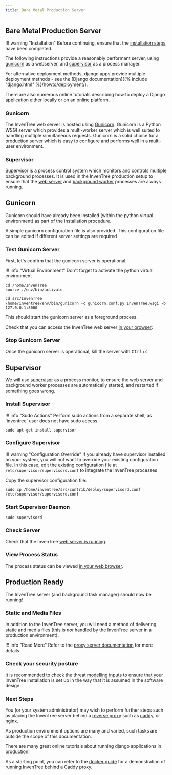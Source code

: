 ```yaml
---
title: Bare Metal Production Server
---
```


## Bare Metal Production Server

!!! warning "Installation"
    Before continuing, ensure that the [installation steps](./install.md) have been completed.

The following instructions provide a reasonably performant server, using [gunicorn](https://gunicorn.org/) as a webserver, and [supervisor](http://supervisord.org/) as a process manager.

For alternative deployment methods, django apps provide multiple deployment methods - see the [Django documentation]({% include "django.html" %}/howto/deployment/).

There are also numerous online tutorials describing how to deploy a Django application either locally or on an online platform.

### Gunicorn

The InvenTree web server is hosted using [Gunicorn](https://gunicorn.org/). Gunicorn is a Python WSGI server which provides a multi-worker server which is well suited to handling multiple simultaneous requests. Gunicorn is a solid choice for a production server which is easy to configure and performs well in a multi-user environment.

### Supervisor

[Supervisor](http://supervisord.org/) is a process control system which monitors and controls multiple background processes. It is used in the InvenTree production setup to ensure that the [web server](./processes.md#web-server) and [background worker](./processes.md#background-worker) processes are always running.

## Gunicorn

Gunicorn should have already been installed (within the python virtual environment) as part of the installation procedure.

A simple gunicorn configuration file is also provided. This configuration file can be edited if different server settings are required

### Test Gunicorn Server

First, let's confirm that the gunicorn server is operational.

!!! info "Virtual Environment"
    Don't forget to activate the python virtual environment

```
cd /home/InvenTree
source ./env/bin/activate

cd src/InvenTree
/home/inventree/env/bin/gunicorn -c gunicorn.conf.py InvenTree.wsgi -b 127.0.0.1:8000
```

This should start the gunicorn server as a foreground process.

Check that you can access the InvenTree web server [in your browser](http://127.0.0.1:8000):

### Stop Gunicorn Server

Once the gunicorn server is operational, kill the server with <kbd>Ctrl</kbd>+<kbd>c</kbd>

## Supervisor

We will use [supervisor](http://supervisord.org/) as a process monitor, to ensure the web server and background worker processes are automatically started, and restarted if something goes wrong.

### Install Supervisor

!!! info "Sudo Actions"
    Perform sudo actions from a separate shell, as 'inventree' user does not have sudo access

```
sudo apt-get install supervisor
```

### Configure Supervisor

!!! warning "Configuration Override"
    If you already have supervisor installed on your system, you will not want to override your existing configuration file.
    In this case, edit the existing configuration file at `/etc/supervisor/supervisord.conf` to integrate the InvenTree processes

Copy the supervisor configuration file:

```
sudo cp /home/inventree/src/contrib/deploy/supervisord.conf /etc/supervisor/supervisord.conf
```

### Start Supervisor Daemon

```
sudo supervisord
```

### Check Server

Check that the InvenTree [web server is running](http://localhost:8000).

### View Process Status

The process status can be viewed [in your web browser](http://localhost:9001).

## Production Ready

The InvenTree server (and background task manager) should now be running!

### Static and Media Files

In addition to the InvenTree server, you will need a method of delivering static and media files (this is *not* handled by the InvenTree server in a production environment).

!!! info "Read More"
    Refer to the [proxy server documentation](./processes.md#proxy-server) for more details

### Check your security posture

It is recommended to check the [threat modelling inputs](../concepts/threat_model.md) to ensure that your InvenTree installation is set up in the way that it is assumed in the software design.


### Next Steps

You (or your system administrator) may wish to perform further steps such as placing the InvenTree server behind a [reverse proxy](./processes.md#proxy-server) such as [caddy](https://caddyserver.com/), or [nginx](https://www.nginx.com/).

As production environment options are many and varied, such tasks are outside the scope of this documentation.

There are many great online tutorials about running django applications in production!

As a starting point, you can refer to the [docker guide](./docker.md) for a demonstration of running InvenTree behind a Caddy proxy.
